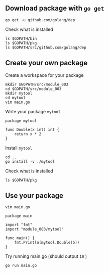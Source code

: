 
## Download package with `go get`

```
go get -u github.com/golang/dep
```

Check what is installed

```
ls $GOPATH/bin
ls $GOPATH/pkg
ls $GOPATH/src/github.com/golang/dep
```

## Create your own package

Create a workspace for your package

```
mkdir $GOPATH/src/module_003
cd $GOPATH/src/module_003
mkdir mytool
cd mytool
vim main.go
```

Write your package `mytool`

```
package mytool

func Double(x int) int {
	return x * 2
}
```

Install `mytool`

```
cd ..
go install -v ./mytool
```

Check what is installed

```
ls $GOPATH/pkg
```

## Use your package

```
vim main.go
```

```
package main

import "fmt"
import "module_003/mytool"

func main() {
	fmt.Println(mytool.Double(5))
}
```

Try running main.go (should output `10` )
```
go run main.go
```

